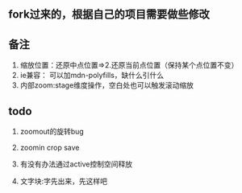 ## fork过来的，根据自己的项目需要做些修改

## 备注
1. 缩放位置：还原中点位置=>2.还原当前点位置（保持某个点位置不变）
2. ie兼容： 可以加mdn-polyfills，缺什么引什么
3. 内部zoom:stage维度操作，空白处也可以触发滚动缩放

## todo
1. zoomout的旋转bug
2. zoomin crop save

2. 有没有办法通过active控制空间释放

3. 文字块:字先出来，先这样吧